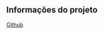 ## Informações do projeto

[Github]([https://](https://github.com/lzocateli/Nuuvify.CommonPack/tree/main/src/Nuuvify.CommonPack.EF.Exceptions.Common))